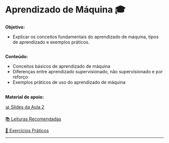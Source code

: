 # Aprendizado de Máquina :mortar_board:

 **Objetivo:**
  - Explicar os conceitos fundamentais do aprendizado de máquina, tipos de aprendizado e exemplos práticos.
##
    
  **Conteúdo:**
  - Conceitos básicos de aprendizado de máquina
  - Diferenças entre aprendizado supervisionado, não supervisionado e por reforço
  - Exemplos práticos de uso do aprendizado de máquina
##
  **Material de apoio:**
  
   [📊 Slides da Aula 2](https://www.canva.com/design/DAGWx4r3Mlc/6aBfLokDBRNUIw6h8pZw4A/edit)
   
   [📚 Leituras Recomendadas](aula2_aprendizadomaquina/leitura_aula2.md)
   
   [📝 Exercícios Práticos](https://keiwan.itch.io/evolution)

---
